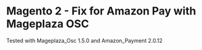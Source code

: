 # Magento 2 - Fix for Amazon Pay with Mageplaza OSC
Tested with Mageplaza_Osc 1.5.0 and Amazon_Payment 2.0.12 